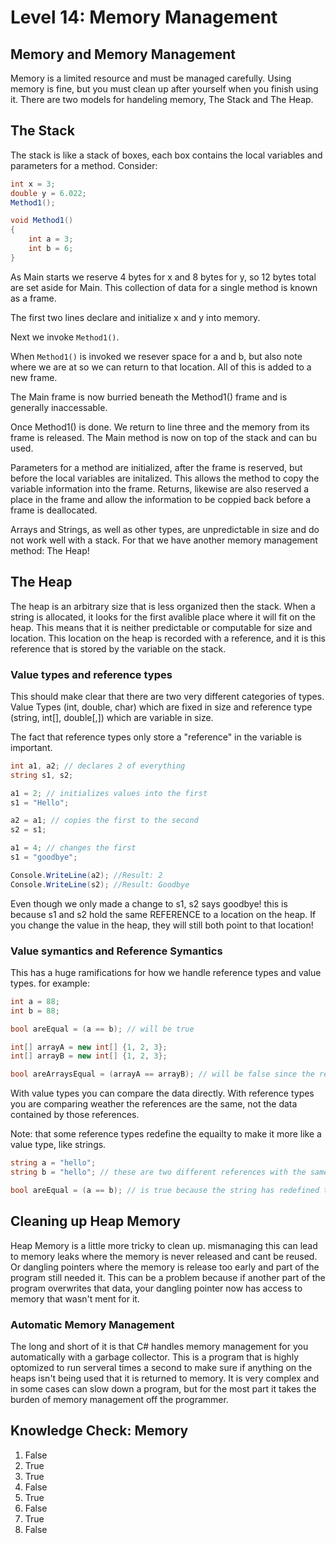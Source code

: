 # Level 14: Memory Management
## Memory and Memory Management
Memory is a limited resource and must be managed carefully. Using memory is fine, but you must clean up after yourself when you finish using it. 
There are two models for handeling memory, The Stack and The Heap.

## The Stack
The stack is like a stack of boxes, each box contains the local variables and parameters for a method. 
Consider:
```cs
int x = 3;
double y = 6.022;
Method1();

void Method1()
{
    int a = 3;
    int b = 6;
}
```
As Main starts we reserve 4 bytes for x and 8 bytes for y, so 12 bytes total are set aside for Main. This collection of data for a single method is known as a frame. 

The first two lines declare and initialize x and y into memory. 

Next we invoke `Method1()`.

When `Method1()` is invoked we resever space for a and b, but also note where we are at so we can return to that location. All of this is added to a new frame. 

The Main frame is now burried beneath the Method1() frame and is generally inaccessable. 

Once Method1() is done. We return to line three and the memory from its frame is released. The Main method is now on top of the stack and can bu used.  

Parameters for a method are initialized, after the frame is reserved, but before the local variables are initalized. This allows the method to copy the variable information into the frame. Returns, likewise are also reserved a place in the frame and allow the information to be coppied back before a frame is deallocated. 

Arrays and Strings, as well as other types, are unpredictable in size and do not work well with a stack. For that we have another memory management method: The Heap!

## The Heap
The heap is an arbitrary size that is less organized then the stack. When a string is allocated, it looks for the first avalible place where it will fit on the heap. This means that it is neither predictable or computable for size and location. This location on the heap is recorded with a reference, and it is this reference that is stored by the variable on the stack.

### Value types and reference types
This should make clear that there are two very different categories of types. Value Types (int, double, char) which are fixed in size and reference type (string, int[], double[,]) which are variable in size. 

The fact that reference types only store a "reference" in the variable is important. 
```cs
int a1, a2; // declares 2 of everything
string s1, s2;

a1 = 2; // initializes values into the first
s1 = "Hello";

a2 = a1; // copies the first to the second
s2 = s1;

a1 = 4; // changes the first
s1 = "goodbye";

Console.WriteLine(a2); //Result: 2
Console.WriteLine(s2); //Result: Goodbye
```

Even though we only made a change to s1, s2 says goodbye! this is because s1 and s2 hold the same REFERENCE to a location on the heap. If you change the value in the heap, they will still both point to that location!

### Value symantics and Reference Symantics
This has a huge ramifications for how we handle reference types and value types. for example:
```cs
int a = 88;
int b = 88;

bool areEqual = (a == b); // will be true

int[] arrayA = new int[] {1, 2, 3};
int[] arrayB = new int[] {1, 2, 3};

bool areArraysEqual = (arrayA == arrayB); // will be false since the references are different!
```

With value types you can compare the data directly. With reference types you are comparing weather the references are the same, not the data contained by those references. 

Note: that some reference types redefine the equailty to make it more like a value type, like strings. 
```cs
string a = "hello"; 
string b = "hello"; // these are two different references with the same values

bool areEqual = (a == b); // is true because the string has redefined the == to be more inline with value types. 
```

## Cleaning up Heap Memory
Heap Memory is a little more tricky to clean up. mismanaging this can lead to memory leaks where the memory is never released and cant be reused. Or dangling pointers where the memory is release too early and part of the program still needed it. This can be a problem because if another part of the program overwrites that data, your dangling pointer now has access to memory that wasn't ment for it. 

### Automatic Memory Management
The long and short of it is that C# handles memory management for you automatically with a garbage collector. This is a program that is highly optomized to run serveral times a second to make sure if anything on the heaps isn't being used that it is returned to memory. It is very complex and in some cases can slow down a program, but for the most part it takes the burden of memory management off the programmer. 

## Knowledge Check: Memory
1. False
2. True
3. True
4. False
5. True
6. False
7. True
8. False
